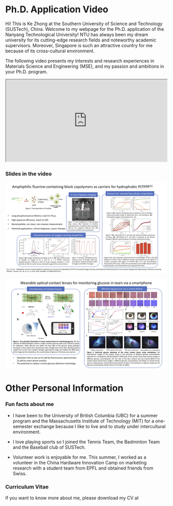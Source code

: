 # Ph.D. Application Video


Hi! This is Ke Zhong at the Southern University of Science and Technology (SUSTech), China. Welcome to my webpage for the Ph.D. application of the Nanyang Technological University! NTU has always been my dream university for its cutting-edge research fields and noteworthy academic supervisors. Moreover, Singapore is such an attractive country for me because of its cross-cultural environment. 


The following video presents my interests and research experiences in Materials Science and Engineering (MSE), and my passion and ambitions in your Ph.D. program. 


<div align="center">
    <iframe width="505" height="256"
        src="https://www.youtube.com/embed/8fZKBXtRKvc" allowfullscreen="true">
    </iframe>
</div>


### Slides in the video

![Research experiences_1](./image/Research_experiences_1.png)



![Research experiences_2](./image/Research_experiences_2.png)


# Other Personal Information


### Fun facts about me


- I have been to the University of British Columbia (UBC) for a summer program and the Massachusetts Institute of Technology (MIT) for a one-semester exchange because I like to live and to study under intercultural environment.


- I love playing sports so I joined the Tennis Team, the Badminton Team and the Baseball club of SUSTech.


- Volunteer work is enjoyable for me. This summer, I worked as a volunteer in the China Hardware Innovation Camp on marketing research with a student team from EPFL and obtained friends from Swiss.


### Curriculum Vitae

If you want to know more about me, please download my CV at 

